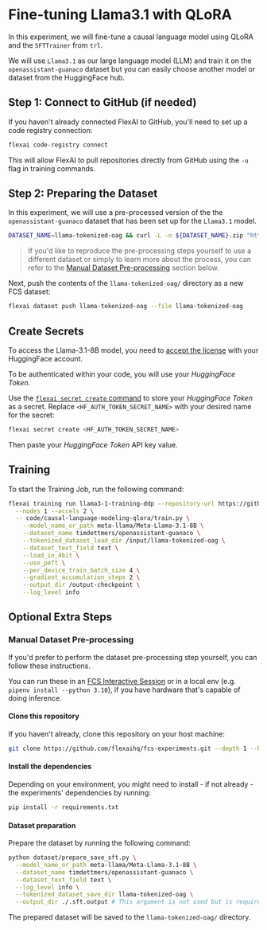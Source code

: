 # Fine-tuning Llama3.1 with QLoRA

In this experiment, we will fine-tune a causal language model using QLoRA and the `SFTTrainer` from `trl`.

We will use `Llama3.1` as our large language model (LLM) and train it on the `openassistant-guanaco` dataset but you can easily choose another model or dataset from the HuggingFace hub.

## Step 1: Connect to GitHub (if needed)

If you haven't already connected FlexAI to GitHub, you'll need to set up a code registry connection:

```bash
flexai code-registry connect
```

This will allow FlexAI to pull repositories directly from GitHub using the `-u` flag in training commands.

## Step 2: Preparing the Dataset

In this experiment, we will use a pre-processed version of the the `openassistant-guanaco` dataset that has been set up for the `Llama3.1` model.

```bash
DATASET_NAME=llama-tokenized-oag && curl -L -o ${DATASET_NAME}.zip "https://bucket-docs-samples-99b3a05.s3.eu-west-1.amazonaws.com/${DATASET_NAME}.zip" && unzip ${DATASET_NAME}.zip && rm ${DATASET_NAME}.zip
```

> If you'd like to reproduce the pre-processing steps yourself to use a different dataset or simply to learn more about the process, you can refer to the [Manual Dataset Pre-processing](#manual-dataset-pre-processing) section below.

Next, push the contents of the `llama-tokenized-oag/` directory as a new FCS dataset:

```bash
flexai dataset push llama-tokenized-oag --file llama-tokenized-oag
```

## Create Secrets

To access the Llama-3.1-8B model, you need to [accept the license](https://huggingface.co/meta-llama/Llama-3.1-8B) with your HuggingFace account.

To be authenticated within your code, you will use your _HuggingFace Token_.

Use the [`flexai secret create` command](https://docs.flex.ai/commands/secret) to store your _HuggingFace Token_ as a secret. Replace `<HF_AUTH_TOKEN_SECRET_NAME>` with your desired name for the secret:

```bash
flexai secret create <HF_AUTH_TOKEN_SECRET_NAME>
```

Then paste your _HuggingFace Token_ API key value.

## Training

To start the Training Job, run the following command:

```bash
flexai training run llama3-1-training-ddp --repository-url https://github.com/flexaihq/fcs-experiments --dataset llama-tokenized-oag --secret HF_TOKEN=<HF_AUTH_TOKEN_SECRET_NAME> --secret WANDB_API_KEY=<WANDB_API_KEY_SECRET_NAME> --env WANDB_PROJECT=<YOUR_PROJECT_NAME> \
  --nodes 1 --accels 2 \
  -- code/causal-language-modeling-qlora/train.py \
    --model_name_or_path meta-llama/Meta-Llama-3.1-8B \
    --dataset_name timdettmers/openassistant-guanaco \
    --tokenized_dataset_load_dir /input/llama-tokenized-oag \
    --dataset_text_field text \
    --load_in_4bit \
    --use_peft \
    --per_device_train_batch_size 4 \
    --gradient_accumulation_steps 2 \
    --output_dir /output-checkpoint \
    --log_level info
```

## Optional Extra Steps

### Manual Dataset Pre-processing

If you'd prefer to perform the dataset pre-processing step yourself, you can follow these instructions.

You can run these in an [FCS Interactive Session](https://docs.flex.ai/guides/interactive-training) or in a local env (e.g. `pipenv install --python 3.10`), if you have hardware that's capable of doing inference.

#### Clone this repository

If you haven't already, clone this repository on your host machine:

```bash
git clone https://github.com/flexaihq/fcs-experiments.git --depth 1 --branch main && cd fcs-experiments
```

#### Install the dependencies

Depending on your environment, you might need to install - if not already - the experiments' dependencies by running:

```bash
pip install -r requirements.txt
```

#### Dataset preparation

Prepare the dataset by running the following command:

```bash
python dataset/prepare_save_sft.py \
  --model_name_or_path meta-llama/Meta-Llama-3.1-8B \
  --dataset_name timdettmers/openassistant-guanaco \
  --dataset_text_field text \
  --log_level info \
  --tokenized_dataset_save_dir llama-tokenized-oag \
  --output_dir ./.sft.output # This argument is not used but is required to use the SFT argument parser.
```

The prepared dataset will be saved to the `llama-tokenized-oag/` directory.
